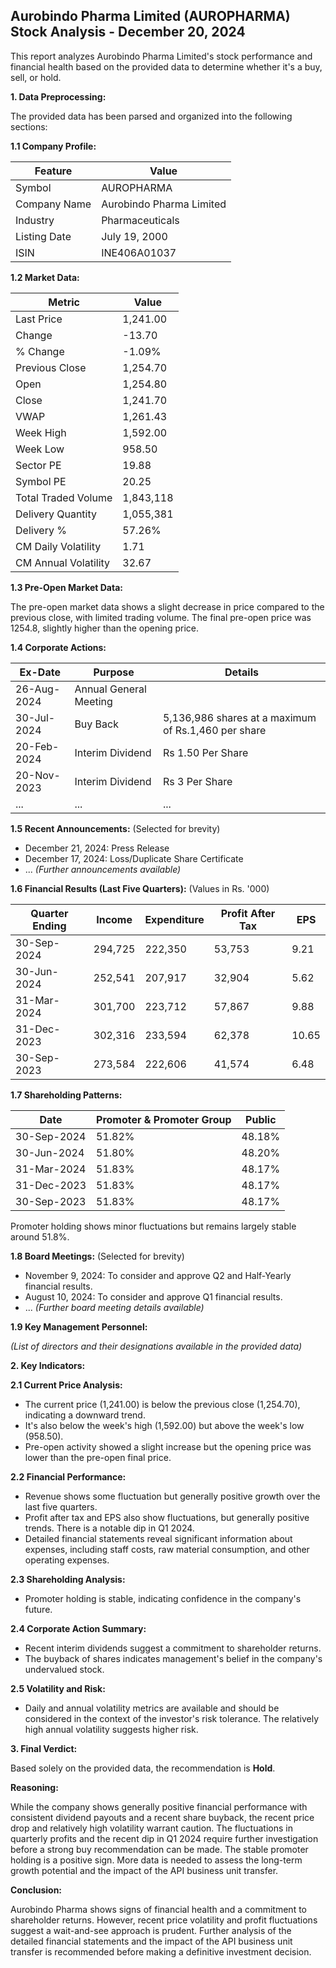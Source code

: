 ## Aurobindo Pharma Limited (AUROPHARMA) Stock Analysis - December 20, 2024

This report analyzes Aurobindo Pharma Limited's stock performance and financial health based on the provided data to determine whether it's a buy, sell, or hold.

**1. Data Preprocessing:**

The provided data has been parsed and organized into the following sections:

**1.1 Company Profile:**

| Feature          | Value                     |
|-----------------|--------------------------|
| Symbol           | AUROPHARMA                |
| Company Name     | Aurobindo Pharma Limited   |
| Industry         | Pharmaceuticals           |
| Listing Date     | July 19, 2000             |
| ISIN             | INE406A01037              |


**1.2 Market Data:**

| Metric                | Value      |
|-----------------------|------------|
| Last Price            | 1,241.00   |
| Change                | -13.70     |
| % Change              | -1.09%     |
| Previous Close        | 1,254.70   |
| Open                  | 1,254.80   |
| Close                 | 1,241.70   |
| VWAP                  | 1,261.43   |
| Week High             | 1,592.00   |
| Week Low              | 958.50    |
| Sector PE             | 19.88      |
| Symbol PE             | 20.25      |
| Total Traded Volume  | 1,843,118  |
| Delivery Quantity     | 1,055,381  |
| Delivery %            | 57.26%    |
| CM Daily Volatility   | 1.71       |
| CM Annual Volatility  | 32.67      |


**1.3 Pre-Open Market Data:**

The pre-open market data shows a slight decrease in price compared to the previous close, with limited trading volume.  The final pre-open price was 1254.8, slightly higher than the opening price.

**1.4 Corporate Actions:**

| Ex-Date      | Purpose                     | Details                               |
|--------------|-----------------------------|----------------------------------------|
| 26-Aug-2024  | Annual General Meeting       |                                        |
| 30-Jul-2024  | Buy Back                     | 5,136,986 shares at a maximum of Rs.1,460 per share |
| 20-Feb-2024  | Interim Dividend            | Rs 1.50 Per Share                      |
| 20-Nov-2023  | Interim Dividend            | Rs 3 Per Share                         |
| ...          | ...                          | ...                                    |  *(Further historical dividend data available)*


**1.5 Recent Announcements:** (Selected for brevity)

* December 21, 2024: Press Release
* December 17, 2024: Loss/Duplicate Share Certificate
* ... *(Further announcements available)*


**1.6 Financial Results (Last Five Quarters):**  (Values in Rs. '000)

| Quarter Ending     | Income     | Expenditure | Profit After Tax | EPS     |
|---------------------|------------|-------------|-----------------|---------|
| 30-Sep-2024        | 294,725    | 222,350     | 53,753           | 9.21    |
| 30-Jun-2024        | 252,541    | 207,917     | 32,904           | 5.62    |
| 31-Mar-2024        | 301,700    | 223,712     | 57,867           | 9.88    |
| 31-Dec-2023        | 302,316    | 233,594     | 62,378           | 10.65   |
| 30-Sep-2023        | 273,584    | 222,606     | 41,574           | 6.48    |


**1.7 Shareholding Patterns:**

| Date          | Promoter & Promoter Group | Public |
|---------------|--------------------------|--------|
| 30-Sep-2024   | 51.82%                     | 48.18% |
| 30-Jun-2024   | 51.80%                     | 48.20% |
| 31-Mar-2024   | 51.83%                     | 48.17% |
| 31-Dec-2023   | 51.83%                     | 48.17% |
| 30-Sep-2023   | 51.83%                     | 48.17% |

Promoter holding shows minor fluctuations but remains largely stable around 51.8%.


**1.8 Board Meetings:** (Selected for brevity)

* November 9, 2024: To consider and approve Q2 and Half-Yearly financial results.
* August 10, 2024: To consider and approve Q1 financial results.
* ... *(Further board meeting details available)*


**1.9 Key Management Personnel:**

*(List of directors and their designations available in the provided data)*


**2. Key Indicators:**

**2.1 Current Price Analysis:**

* The current price (1,241.00) is below the previous close (1,254.70), indicating a downward trend.
* It's also below the week's high (1,592.00) but above the week's low (958.50).
* Pre-open activity showed a slight increase but the opening price was lower than the pre-open final price.


**2.2 Financial Performance:**

* Revenue shows some fluctuation but generally positive growth over the last five quarters.
* Profit after tax and EPS also show fluctuations, but generally positive trends.  There is a notable dip in Q1 2024.
* Detailed financial statements reveal significant information about expenses, including staff costs, raw material consumption, and other operating expenses.


**2.3 Shareholding Analysis:**

* Promoter holding is stable, indicating confidence in the company's future.


**2.4 Corporate Action Summary:**

* Recent interim dividends suggest a commitment to shareholder returns.
* The buyback of shares indicates management's belief in the company's undervalued stock.


**2.5 Volatility and Risk:**

* Daily and annual volatility metrics are available and should be considered in the context of the investor's risk tolerance.  The relatively high annual volatility suggests higher risk.


**3. Final Verdict:**

Based solely on the provided data, the recommendation is **Hold**.

**Reasoning:**

While the company shows generally positive financial performance with consistent dividend payouts and a recent share buyback, the recent price drop and relatively high volatility warrant caution.  The fluctuations in quarterly profits and the recent dip in Q1 2024 require further investigation before a strong buy recommendation can be made.  The stable promoter holding is a positive sign.  More data is needed to assess the long-term growth potential and the impact of the API business unit transfer.

**Conclusion:**

Aurobindo Pharma shows signs of financial health and a commitment to shareholder returns. However, recent price volatility and profit fluctuations suggest a wait-and-see approach is prudent.  Further analysis of the detailed financial statements and the impact of the API business unit transfer is recommended before making a definitive investment decision.
